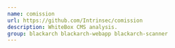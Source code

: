```yaml
---
name: comission
url: https://github.com/Intrinsec/comission
description: WhiteBox CMS analysis.
group: blackarch blackarch-webapp blackarch-scanner
---
```

